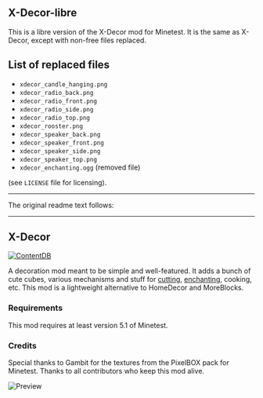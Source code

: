 ## X-Decor-libre ##

This is a libre version of the X-Decor mod for Minetest.
It is the same as X-Decor, except with non-free files replaced.

## List of replaced files

* `xdecor_candle_hanging.png`
* `xdecor_radio_back.png`
* `xdecor_radio_front.png`
* `xdecor_radio_side.png`
* `xdecor_radio_top.png`
* `xdecor_rooster.png`
* `xdecor_speaker_back.png`
* `xdecor_speaker_front.png`
* `xdecor_speaker_side.png`
* `xdecor_speaker_top.png`
* `xdecor_enchanting.ogg` (removed file)

(see `LICENSE` file for licensing).

---

The original readme text follows:

---

## X-Decor ##

[![ContentDB](https://content.minetest.net/packages/jp/xdecor/shields/downloads/)](https://content.minetest.net/packages/jp/xdecor/)

A decoration mod meant to be simple and well-featured.
It adds a bunch of cute cubes, various mechanisms and stuff for [cutting](https://forum.minetest.net/viewtopic.php?f=11&t=14085), [enchanting](https://forum.minetest.net/viewtopic.php?f=11&t=14087), cooking, etc.
This mod is a lightweight alternative to HomeDecor and MoreBlocks.

### Requirements ###
This mod requires at least version 5.1 of Minetest.

### Credits ###

Special thanks to Gambit for the textures from the PixelBOX pack for Minetest.
Thanks to all contributors who keep this mod alive.

![Preview](http://i.imgur.com/AVoyCQy.png)
